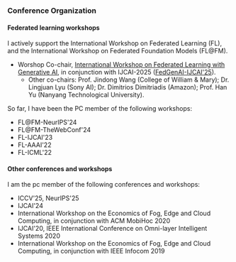 ### Conference Organization

#### Federated learning workshops

I actively support the International Workshop on Federated Learning (FL), and the International Workshop on Federated Foundation Models (FL@FM). 

- Worshop Co-chair, [International Workshop on Federated Learning with Generative AI](https://federated-learning.org/FedGenAI-ijcai-2025/), in conjunction with IJCAI-2025 ([FedGenAI-IJCAI'25](https://federated-learning.org/FedGenAI-ijcai-2025/)).
  - Other co-chairs: Prof. Jindong Wang (College of William & Mary); Dr. Lingjuan Lyu (Sony AI); Dr. Dimitrios Dimitriadis (Amazon); Prof. Han Yu (Nanyang Technological University). 

So far, I have been the PC member of the following workshops:
- FL@FM\-NeurIPS'24 
- FL@FM\-TheWebConf'24
- FL\-IJCAI'23
- FL\-AAAI'22 
- FL\-ICML'22

 
#### Other conferences and workshops

I am the pc member of the following conferences and workshops:
- ICCV'25, NeurIPS'25 
- IJCAI'24
- International Workshop on the Economics of Fog, Edge and Cloud Computing, in conjunction with ACM MobiHoc 2020
- IJCAI'20, IEEE International Conference on Omni-layer Intelligent Systems 2020
- International Workshop on the Economics of Fog, Edge and Cloud Computing, in conjunction with IEEE Infocom 2019
